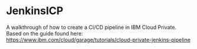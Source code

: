 # JenkinsICP
A walkthrough of how to create a CI/CD pipeline in IBM Cloud Private. Based on the guide found here: https://www.ibm.com/cloud/garage/tutorials/cloud-private-jenkins-pipeline
